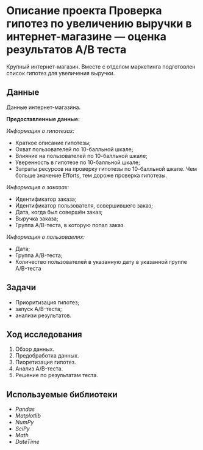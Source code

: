# Описание проекта Проверка гипотез по увеличению выручки в интернет-магазине — оценка результатов A/B теста
Крупный интернет-магазин. Вместе с отделом маркетинга подготовлен список гипотез для увеличения выручки.

## Данные

Данные интернет-магазина.

**Предоставленные данные:**

*Информация о гипотезах:*

- Краткое описание гипотезы;
- Охват пользователей по 10-балльной шкале;
- Влияние на пользователей по 10-балльной шкале;
- Уверенность в гипотезе по 10-балльной шкале;
- Затраты ресурсов на проверку гипотезы по 10-балльной шкале. Чем больше значение Efforts, тем дороже проверка гипотезы.

*Информация о заказах:*

- Идентификатор заказа;
- Идентификатор пользователя, совершившего заказ;
- Дата, когда был совершён заказ;
- Выручка заказа;
- Группа A/B-теста, в которую попал заказ.

*Информация о пользоваелях:*

- Дата;
- Группа A/B-теста;
- Количество пользователей в указанную дату в указанной группе A/B-теста

## Задачи

* Приоритизация гипотез; 
* запуск A/B-теста;
* анализи результатов.

## Ход исследования

 1. Обзор данных.
 2. Предобработка данных.
 3. Пиоретизация гипотез.
 4. Анализ A/B-теста.
 5. Решение по результатам теста.

## Используемые библиотеки
- *Pandas*
- *Matplotlib*
- *NumPy*
- *SciPy*
- *Math*
- *DateTime*
